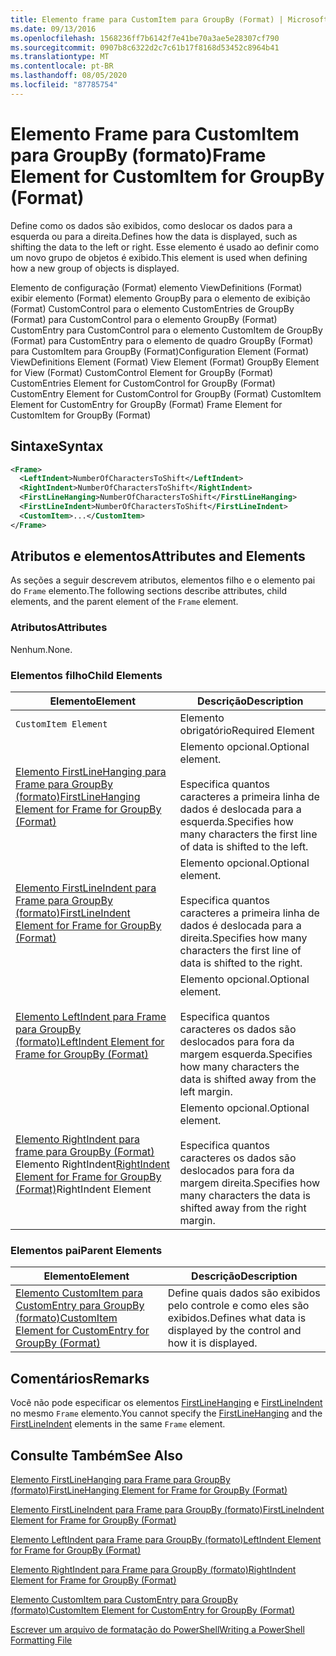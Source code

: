 ```yaml
---
title: Elemento frame para CustomItem para GroupBy (Format) | Microsoft Docs
ms.date: 09/13/2016
ms.openlocfilehash: 1568236ff7b6142f7e41be70a3ae5e28307cf790
ms.sourcegitcommit: 0907b8c6322d2c7c61b17f8168d53452c8964b41
ms.translationtype: MT
ms.contentlocale: pt-BR
ms.lasthandoff: 08/05/2020
ms.locfileid: "87785754"
---
```

# <a name="frame-element-for-customitem-for-groupby-format"></a><span data-ttu-id="fb5c4-102">Elemento Frame para CustomItem para GroupBy (formato)</span><span class="sxs-lookup"><span data-stu-id="fb5c4-102">Frame Element for CustomItem for GroupBy (Format)</span></span>

<span data-ttu-id="fb5c4-103">Define como os dados são exibidos, como deslocar os dados para a esquerda ou para a direita.</span><span class="sxs-lookup"><span data-stu-id="fb5c4-103">Defines how the data is displayed, such as shifting the data to the left or right.</span></span> <span data-ttu-id="fb5c4-104">Esse elemento é usado ao definir como um novo grupo de objetos é exibido.</span><span class="sxs-lookup"><span data-stu-id="fb5c4-104">This element is used when defining how a new group of objects is displayed.</span></span>

<span data-ttu-id="fb5c4-105">Elemento de configuração (Format) elemento ViewDefinitions (Format) exibir elemento (Format) elemento GroupBy para o elemento de exibição (Format) CustomControl para o elemento CustomEntries de GroupBy (Format) para CustomControl para o elemento GroupBy (Format) CustomEntry para CustomControl para o elemento CustomItem de GroupBy (Format) para CustomEntry para o elemento de quadro GroupBy (Format) para CustomItem para GroupBy (Format)</span><span class="sxs-lookup"><span data-stu-id="fb5c4-105">Configuration Element (Format) ViewDefinitions Element (Format) View Element (Format) GroupBy Element for View (Format) CustomControl Element for GroupBy (Format) CustomEntries Element for CustomControl for GroupBy (Format) CustomEntry Element for CustomControl for GroupBy (Format) CustomItem Element for CustomEntry for GroupBy (Format) Frame Element for CustomItem for GroupBy (Format)</span></span>

## <a name="syntax"></a><span data-ttu-id="fb5c4-106">Sintaxe</span><span class="sxs-lookup"><span data-stu-id="fb5c4-106">Syntax</span></span>

```xml
<Frame>
  <LeftIndent>NumberOfCharactersToShift</LeftIndent>
  <RightIndent>NumberOfCharactersToShift</RightIndent>
  <FirstLineHanging>NumberOfCharactersToShift</FirstLineHanging>
  <FirstLineIndent>NumberOfCharactersToShift</FirstLineIndent>
  <CustomItem>...</CustomItem>
</Frame>
```

## <a name="attributes-and-elements"></a><span data-ttu-id="fb5c4-107">Atributos e elementos</span><span class="sxs-lookup"><span data-stu-id="fb5c4-107">Attributes and Elements</span></span>

<span data-ttu-id="fb5c4-108">As seções a seguir descrevem atributos, elementos filho e o elemento pai do `Frame` elemento.</span><span class="sxs-lookup"><span data-stu-id="fb5c4-108">The following sections describe attributes, child elements, and the parent element of the `Frame` element.</span></span>

### <a name="attributes"></a><span data-ttu-id="fb5c4-109">Atributos</span><span class="sxs-lookup"><span data-stu-id="fb5c4-109">Attributes</span></span>

<span data-ttu-id="fb5c4-110">Nenhum.</span><span class="sxs-lookup"><span data-stu-id="fb5c4-110">None.</span></span>

### <a name="child-elements"></a><span data-ttu-id="fb5c4-111">Elementos filho</span><span class="sxs-lookup"><span data-stu-id="fb5c4-111">Child Elements</span></span>

|<span data-ttu-id="fb5c4-112">Elemento</span><span class="sxs-lookup"><span data-stu-id="fb5c4-112">Element</span></span>|<span data-ttu-id="fb5c4-113">Descrição</span><span class="sxs-lookup"><span data-stu-id="fb5c4-113">Description</span></span>|
|-------------|-----------------|
|`CustomItem Element`|<span data-ttu-id="fb5c4-114">Elemento obrigatório</span><span class="sxs-lookup"><span data-stu-id="fb5c4-114">Required Element</span></span>|
|[<span data-ttu-id="fb5c4-115">Elemento FirstLineHanging para Frame para GroupBy (formato)</span><span class="sxs-lookup"><span data-stu-id="fb5c4-115">FirstLineHanging Element for Frame for GroupBy (Format)</span></span>](./firstlinehanging-element-for-frame-for-groupby-format.md)|<span data-ttu-id="fb5c4-116">Elemento opcional.</span><span class="sxs-lookup"><span data-stu-id="fb5c4-116">Optional element.</span></span><br /><br /> <span data-ttu-id="fb5c4-117">Especifica quantos caracteres a primeira linha de dados é deslocada para a esquerda.</span><span class="sxs-lookup"><span data-stu-id="fb5c4-117">Specifies how many characters the first line of data is shifted to the left.</span></span>|
|[<span data-ttu-id="fb5c4-118">Elemento FirstLineIndent para Frame para GroupBy (formato)</span><span class="sxs-lookup"><span data-stu-id="fb5c4-118">FirstLineIndent Element for Frame for GroupBy (Format)</span></span>](./firstlineindent-element-for-frame-for-groupby-format.md)|<span data-ttu-id="fb5c4-119">Elemento opcional.</span><span class="sxs-lookup"><span data-stu-id="fb5c4-119">Optional element.</span></span><br /><br /> <span data-ttu-id="fb5c4-120">Especifica quantos caracteres a primeira linha de dados é deslocada para a direita.</span><span class="sxs-lookup"><span data-stu-id="fb5c4-120">Specifies how many characters the first line of data is shifted to the right.</span></span>|
|[<span data-ttu-id="fb5c4-121">Elemento LeftIndent para Frame para GroupBy (formato)</span><span class="sxs-lookup"><span data-stu-id="fb5c4-121">LeftIndent Element for Frame for GroupBy (Format)</span></span>](./leftindent-element-for-frame-for-groupby-format.md)|<span data-ttu-id="fb5c4-122">Elemento opcional.</span><span class="sxs-lookup"><span data-stu-id="fb5c4-122">Optional element.</span></span><br /><br /> <span data-ttu-id="fb5c4-123">Especifica quantos caracteres os dados são deslocados para fora da margem esquerda.</span><span class="sxs-lookup"><span data-stu-id="fb5c4-123">Specifies how many characters the data is shifted away from the left margin.</span></span>|
|<span data-ttu-id="fb5c4-124">[Elemento RightIndent para frame para GroupBy (Format)](./rightindent-element-for-frame-for-groupby-format.md) Elemento RightIndent</span><span class="sxs-lookup"><span data-stu-id="fb5c4-124">[RightIndent Element for Frame for GroupBy (Format)](./rightindent-element-for-frame-for-groupby-format.md)RightIndent Element</span></span>|<span data-ttu-id="fb5c4-125">Elemento opcional.</span><span class="sxs-lookup"><span data-stu-id="fb5c4-125">Optional element.</span></span><br /><br /> <span data-ttu-id="fb5c4-126">Especifica quantos caracteres os dados são deslocados para fora da margem direita.</span><span class="sxs-lookup"><span data-stu-id="fb5c4-126">Specifies how many characters the data is shifted away from the right margin.</span></span>|

### <a name="parent-elements"></a><span data-ttu-id="fb5c4-127">Elementos pai</span><span class="sxs-lookup"><span data-stu-id="fb5c4-127">Parent Elements</span></span>

|<span data-ttu-id="fb5c4-128">Elemento</span><span class="sxs-lookup"><span data-stu-id="fb5c4-128">Element</span></span>|<span data-ttu-id="fb5c4-129">Descrição</span><span class="sxs-lookup"><span data-stu-id="fb5c4-129">Description</span></span>|
|-------------|-----------------|
|[<span data-ttu-id="fb5c4-130">Elemento CustomItem para CustomEntry para GroupBy (formato)</span><span class="sxs-lookup"><span data-stu-id="fb5c4-130">CustomItem Element for CustomEntry for GroupBy (Format)</span></span>](./customitem-element-for-customentry-for-groupby-format.md)|<span data-ttu-id="fb5c4-131">Define quais dados são exibidos pelo controle e como eles são exibidos.</span><span class="sxs-lookup"><span data-stu-id="fb5c4-131">Defines what data is displayed by the control and how it is displayed.</span></span>|

## <a name="remarks"></a><span data-ttu-id="fb5c4-132">Comentários</span><span class="sxs-lookup"><span data-stu-id="fb5c4-132">Remarks</span></span>

<span data-ttu-id="fb5c4-133">Você não pode especificar os elementos [FirstLineHanging](./firstlinehanging-element-for-frame-for-groupby-format.md) e [FirstLineIndent](./firstlineindent-element-for-frame-for-groupby-format.md) no mesmo `Frame` elemento.</span><span class="sxs-lookup"><span data-stu-id="fb5c4-133">You cannot specify the [FirstLineHanging](./firstlinehanging-element-for-frame-for-groupby-format.md) and the [FirstLineIndent](./firstlineindent-element-for-frame-for-groupby-format.md) elements in the same `Frame` element.</span></span>

## <a name="see-also"></a><span data-ttu-id="fb5c4-134">Consulte Também</span><span class="sxs-lookup"><span data-stu-id="fb5c4-134">See Also</span></span>

[<span data-ttu-id="fb5c4-135">Elemento FirstLineHanging para Frame para GroupBy (formato)</span><span class="sxs-lookup"><span data-stu-id="fb5c4-135">FirstLineHanging Element for Frame for GroupBy (Format)</span></span>](./firstlinehanging-element-for-frame-for-groupby-format.md)

[<span data-ttu-id="fb5c4-136">Elemento FirstLineIndent para Frame para GroupBy (formato)</span><span class="sxs-lookup"><span data-stu-id="fb5c4-136">FirstLineIndent Element for Frame for GroupBy (Format)</span></span>](./firstlineindent-element-for-frame-for-groupby-format.md)

[<span data-ttu-id="fb5c4-137">Elemento LeftIndent para Frame para GroupBy (formato)</span><span class="sxs-lookup"><span data-stu-id="fb5c4-137">LeftIndent Element for Frame for GroupBy (Format)</span></span>](./leftindent-element-for-frame-for-groupby-format.md)

[<span data-ttu-id="fb5c4-138">Elemento RightIndent para Frame para GroupBy (formato)</span><span class="sxs-lookup"><span data-stu-id="fb5c4-138">RightIndent Element for Frame for GroupBy (Format)</span></span>](./rightindent-element-for-frame-for-groupby-format.md)

[<span data-ttu-id="fb5c4-139">Elemento CustomItem para CustomEntry para GroupBy (formato)</span><span class="sxs-lookup"><span data-stu-id="fb5c4-139">CustomItem Element for CustomEntry for GroupBy (Format)</span></span>](./customitem-element-for-customentry-for-groupby-format.md)

[<span data-ttu-id="fb5c4-140">Escrever um arquivo de formatação do PowerShell</span><span class="sxs-lookup"><span data-stu-id="fb5c4-140">Writing a PowerShell Formatting File</span></span>](./writing-a-powershell-formatting-file.md)
